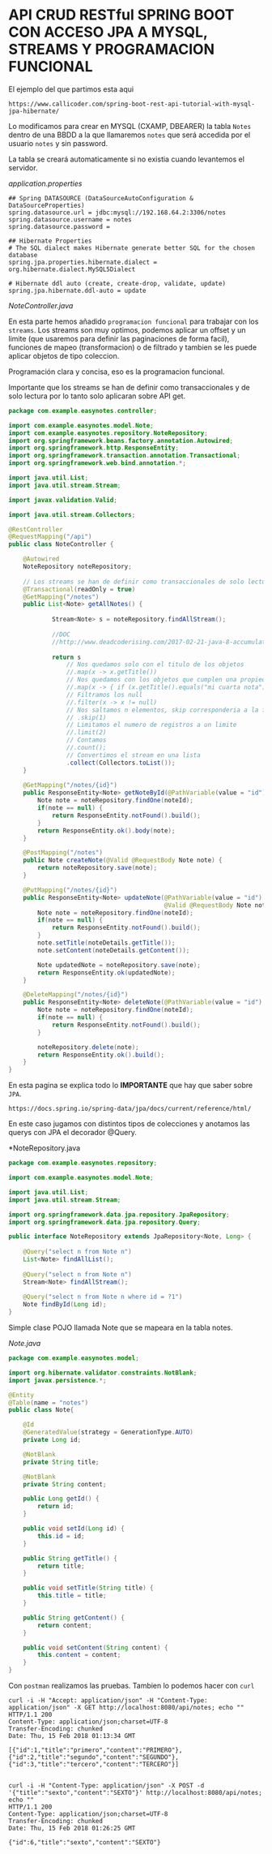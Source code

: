 API CRUD RESTful SPRING BOOT CON ACCESO JPA A MYSQL, STREAMS Y PROGRAMACION FUNCIONAL
=====================================================================================

El ejemplo del que partimos esta aqui
```
https://www.callicoder.com/spring-boot-rest-api-tutorial-with-mysql-jpa-hibernate/
```
Lo modificamos para crear en MYSQL (CXAMP, DBEARER) la tabla `Notes` dentro de una BBDD a la que llamaremos `notes` que será accedida por el 
usuario `notes` y sin password.

La tabla se creará automaticamente si no existia cuando levantemos el servidor.

*application.properties*
```
## Spring DATASOURCE (DataSourceAutoConfiguration & DataSourceProperties)
spring.datasource.url = jdbc:mysql://192.168.64.2:3306/notes
spring.datasource.username = notes
spring.datasource.password = 

## Hibernate Properties
# The SQL dialect makes Hibernate generate better SQL for the chosen database
spring.jpa.properties.hibernate.dialect = org.hibernate.dialect.MySQL5Dialect

# Hibernate ddl auto (create, create-drop, validate, update)
spring.jpa.hibernate.ddl-auto = update
```

*NoteController.java*

En esta parte hemos añadido `programacion funcional` para trabajar con los `streams`.
Los streams son muy optimos, podemos aplicar un offset y un limite (que usaremos para definir las paginaciones de forma facil), 
funciones de mapeo (transformacion) o de filtrado y tambien se les puede aplicar objetos de tipo coleccion.

Programación clara y concisa, eso es la programacion funcional.

Importante que los streams se han de definir como transaccionales y de solo lectura por lo tanto solo aplicaran sobre API get.

```java
package com.example.easynotes.controller;

import com.example.easynotes.model.Note;
import com.example.easynotes.repository.NoteRepository;
import org.springframework.beans.factory.annotation.Autowired;
import org.springframework.http.ResponseEntity;
import org.springframework.transaction.annotation.Transactional;
import org.springframework.web.bind.annotation.*;

import java.util.List;
import java.util.stream.Stream;

import javax.validation.Valid;

import java.util.stream.Collectors;

@RestController
@RequestMapping("/api")
public class NoteController {

    @Autowired
    NoteRepository noteRepository;
    
    // Los streams se han de definir como transaccionales de solo lectura
    @Transactional(readOnly = true)
    @GetMapping("/notes")
    public List<Note> getAllNotes() {
    	
    		Stream<Note> s = noteRepository.findAllStream();
    		
    		//DOC
    		//http://www.deadcoderising.com/2017-02-21-java-8-accumulate-your-streams-using-collectors/
    	
    		return s
    			// Nos quedamos solo con el titulo de los objetos
        		//.map(x -> x.getTitle())
    			// Nos quedamos con los objetos que cumplen una propiedad, si no es cierta devolvemos null 			
        		//.map(x -> { if (x.getTitle().equals("mi cuarta nota")) return x; else return null; })
    			// Filtramos los null
        		//.filter(x -> x != null)
        		// Nos saltamos n elementos, skip corresponderia a la funcionalidad de offset
        		// .skip(1)
        		// Limitamos el numero de registros a un limite
        		//.limit(2)
    			// Contamos
    			//.count();
        		// Convertimos el stream en una lista
        		.collect(Collectors.toList());
    }
    
    @GetMapping("/notes/{id}")
    public ResponseEntity<Note> getNoteById(@PathVariable(value = "id") Long noteId) {
        Note note = noteRepository.findOne(noteId);
        if(note == null) {
            return ResponseEntity.notFound().build();
        }
        return ResponseEntity.ok().body(note);
    }

    @PostMapping("/notes")
    public Note createNote(@Valid @RequestBody Note note) {
        return noteRepository.save(note);
    }

    @PutMapping("/notes/{id}")
    public ResponseEntity<Note> updateNote(@PathVariable(value = "id") Long noteId,
                                           @Valid @RequestBody Note noteDetails) {
        Note note = noteRepository.findOne(noteId);
        if(note == null) {
            return ResponseEntity.notFound().build();
        }
        note.setTitle(noteDetails.getTitle());
        note.setContent(noteDetails.getContent());

        Note updatedNote = noteRepository.save(note);
        return ResponseEntity.ok(updatedNote);
    }

    @DeleteMapping("/notes/{id}")
    public ResponseEntity<Note> deleteNote(@PathVariable(value = "id") Long noteId) {
        Note note = noteRepository.findOne(noteId);
        if(note == null) {
            return ResponseEntity.notFound().build();
        }

        noteRepository.delete(note);
        return ResponseEntity.ok().build();
    }
}
```

En esta pagina se explica todo lo **IMPORTANTE** que hay que saber sobre `JPA`.

```
https://docs.spring.io/spring-data/jpa/docs/current/reference/html/
```

En este caso jugamos con distintos tipos de colecciones y anotamos las querys con JPA el decorador @Query.

*NoteRepository.java
```java
package com.example.easynotes.repository;

import com.example.easynotes.model.Note;

import java.util.List;
import java.util.stream.Stream;

import org.springframework.data.jpa.repository.JpaRepository;
import org.springframework.data.jpa.repository.Query;

public interface NoteRepository extends JpaRepository<Note, Long> {
	
	@Query("select n from Note n")
	List<Note> findAllList();
	
	@Query("select n from Note n")
	Stream<Note> findAllStream();
	
	@Query("select n from Note n where id = ?1")
	Note findById(Long id);
}
```

Simple clase POJO llamada Note que se mapeara en la tabla notes.

*Note.java*
```java
package com.example.easynotes.model;

import org.hibernate.validator.constraints.NotBlank;
import javax.persistence.*;

@Entity
@Table(name = "notes")
public class Note{

	@Id
    @GeneratedValue(strategy = GenerationType.AUTO)
    private Long id;

    @NotBlank
    private String title;

    @NotBlank
    private String content;

    public Long getId() {
        return id;
    }

    public void setId(Long id) {
        this.id = id;
    }

    public String getTitle() {
        return title;
    }

    public void setTitle(String title) {
        this.title = title;
    }

    public String getContent() {
        return content;
    }

    public void setContent(String content) {
        this.content = content;
    }
}
```

Con `postman` realizamos las pruebas. Tambien lo podemos hacer con `curl`

```shell
curl -i -H "Accept: application/json" -H "Content-Type: application/json" -X GET http://localhost:8080/api/notes; echo ""
HTTP/1.1 200 
Content-Type: application/json;charset=UTF-8
Transfer-Encoding: chunked
Date: Thu, 15 Feb 2018 01:13:34 GMT

[{"id":1,"title":"primero","content":"PRIMERO"},{"id":2,"title":"segundo","content":"SEGUNDO"},{"id":3,"title":"tercero","content":"TERCERO"}]


curl -i -H "Content-Type: application/json" -X POST -d '{"title":"sexto","content":"SEXTO"}' http://localhost:8080/api/notes; echo ""
HTTP/1.1 200 
Content-Type: application/json;charset=UTF-8
Transfer-Encoding: chunked
Date: Thu, 15 Feb 2018 01:26:25 GMT

{"id":6,"title":"sexto","content":"SEXTO"}
```

